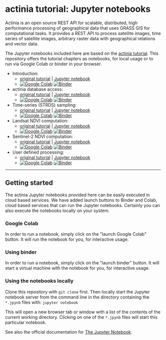 # actinia tutorial: Jupyter notebooks

Actinia is an open source REST API for scalable, distributed, high performance processing of geographical data that uses GRASS GIS for computational tasks.
It provides a REST API to process satellite images, time series of satellite images, arbitrary raster data with geographical relations and vector data.

The Jupyter notebooks included here are based on the [actinia tutorial](https://mundialis.github.io/actinia_core/).
This repository offers the tutorial chapters as notebooks, for local usage or to run via Google Colab or binder in your browser.

* Introduction:
    * [original tutorial](https://mundialis.github.io/actinia_core/introduction/) | [Jupyter notebook](https://github.com/mundialis/actinia-jupyter/blob/main/notebooks/actinia_introduction.ipynb)
    * [![Google Colab](https://colab.research.google.com/assets/colab-badge.svg)](https://colab.research.google.com/github/mundialis/actinia-jupyter/blob/main/notebooks/actinia_introduction.ipynb) [![Binder](https://mybinder.org/badge_logo.svg)](https://mybinder.org/v2/gh/mundialis/actinia-jupyter/7fa1c793cb00e59a0abaa4c97b1d65710e4d47fa?urlpath=lab%2Ftree%2Fnotebooks%2Factinia_introduction.ipynb)
* actinia database access:
    * [original tutorial](https://mundialis.github.io/actinia_core/tutorial_data_access/) | [Jupyter notebook](https://github.com/mundialis/actinia-jupyter/blob/main/notebooks/actinia_database_access.ipynb)
    * [![Google Colab](https://colab.research.google.com/assets/colab-badge.svg)](https://colab.research.google.com/github/mundialis/actinia-jupyter/blob/main/notebooks/actinia_database_access.ipynb) [![Binder](https://mybinder.org/badge_logo.svg)](https://mybinder.org/v2/gh/mundialis/actinia-jupyter/7fa1c793cb00e59a0abaa4c97b1d65710e4d47fa?urlpath=lab%2Ftree%2Fnotebooks%2Factinia_database_access.ipynb)
* Time-series (STRDS) sampling:
    * [original tutorial](https://mundialis.github.io/actinia_core/tutorial_strds_sampling/) | [Jupyter notebook](https://github.com/mundialis/actinia-jupyter/blob/main/notebooks/actinia_strds_sampling.ipynb)
    * [![Google Colab](https://colab.research.google.com/assets/colab-badge.svg)](https://colab.research.google.com/github/mundialis/actinia-jupyter/blob/main/notebooks/actinia_strds_sampling.ipynb) [![Binder](https://mybinder.org/badge_logo.svg)](https://mybinder.org/v2/gh/mundialis/actinia-jupyter/7fa1c793cb00e59a0abaa4c97b1d65710e4d47fa?urlpath=lab%2Ftree%2Fnotebooks%2Factinia_strds_sampling.ipynb)
* Landsat NDVI computation:
    * [original tutorial](https://mundialis.github.io/actinia_core/tutorial_landsat_ndvi/) | [Jupyter notebook](https://github.com/mundialis/actinia-jupyter/blob/main/notebooks/actinia_landsat_ndvi.ipynb)
    * [![Google Colab](https://colab.research.google.com/assets/colab-badge.svg)](https://colab.research.google.com/github/mundialis/actinia-jupyter/blob/main/notebooks/actinia_landsat_ndvi.ipynb) [![Binder](https://mybinder.org/badge_logo.svg)](https://mybinder.org/v2/gh/mundialis/actinia-jupyter/7fa1c793cb00e59a0abaa4c97b1d65710e4d47fa?urlpath=lab%2Ftree%2Fnotebooks%2Factinia_landsat_ndvi.ipynb)
* Sentinel-2 NDVI computation:
    * [original tutorial](https://mundialis.github.io/actinia_core/tutorial_sentinel2_ndvi/) | [Jupyter notebook](https://github.com/mundialis/actinia-jupyter/blob/main/notebooks/actinia_sentinel2_ndvi.ipynb)
    * [![Google Colab](https://colab.research.google.com/assets/colab-badge.svg)](https://colab.research.google.com/github/mundialis/actinia-jupyter/blob/main/notebooks/actinia_sentinel2_ndvi.ipynb) [![Binder](https://mybinder.org/badge_logo.svg)](https://mybinder.org/v2/gh/mundialis/actinia-jupyter/7fa1c793cb00e59a0abaa4c97b1d65710e4d47fa?urlpath=lab%2Ftree%2Fnotebooks%2Factinia_sentinel2_ndvi.ipynb)
* User defined processing:
    * [original tutorial](https://mundialis.github.io/actinia_core/tutorial_process_chain/) | [Jupyter notebook](https://github.com/mundialis/actinia-jupyter/blob/main/notebooks/actinia_process_chain.ipynb)
    * [![Google Colab](https://colab.research.google.com/assets/colab-badge.svg)](https://colab.research.google.com/github/mundialis/actinia-jupyter/blob/main/notebooks/actinia_process_chain.ipynb) [![Binder](https://mybinder.org/badge_logo.svg)](https://mybinder.org/v2/gh/mundialis/actinia-jupyter/7fa1c793cb00e59a0abaa4c97b1d65710e4d47fa?urlpath=lab%2Ftree%2Fnotebooks%2Factinia_process_chain.ipynb)

---

## Getting started

The actinia Jupyter notebooks provided here can be easily executed in cloud based
services. We have added launch buttons to Binder and Colab, cloud based services
that can run the Jupyter notebooks. Certainly you can also execute the notebooks
locally on your system.

### Google Colab

In order to run a notebook, simply click on the "launch Google Colab" button.
It will run the notebook for you, for interactive usage.

### Using binder

In order to run a notebook, simply click on the "launch binder" button.
It will start a virtual machine with the notebook for you, for interactive
usage.

### Using the notebooks locally

Clone this repository with `git clone` first. Then locally start the Jupyter notebook
server from the command line in the directory containing the `*.jpynb` files with:
`jupyter notebook`

This will open a new browser tab or window with a list of the contents of the current
working directory. Clicking on one of the `*.jpynb` files will start this particular notebook.

See also the official documentation for [The Jupyter Notebook](https://jupyter-notebook.readthedocs.io/en/latest/).
